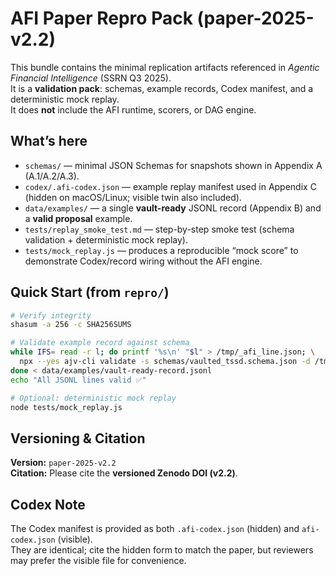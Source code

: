 # AFI Paper Repro Pack (paper-2025-v2.2)

This bundle contains the minimal replication artifacts referenced in *Agentic Financial Intelligence* (SSRN Q3 2025).  
It is a **validation pack**: schemas, example records, Codex manifest, and a deterministic mock replay.  
It does **not** include the AFI runtime, scorers, or DAG engine.

## What’s here
- `schemas/` — minimal JSON Schemas for snapshots shown in Appendix A (A.1/A.2/A.3).
- `codex/.afi-codex.json` — example replay manifest used in Appendix C (hidden on macOS/Linux; visible twin also included).
- `data/examples/` — a single **vault-ready** JSONL record (Appendix B) and a **valid proposal** example.
- `tests/replay_smoke_test.md` — step-by-step smoke test (schema validation + deterministic mock replay).
- `tests/mock_replay.js` — produces a reproducible “mock score” to demonstrate Codex/record wiring without the AFI engine.

## Quick Start (from `repro/`)
```bash
# Verify integrity
shasum -a 256 -c SHA256SUMS

# Validate example record against schema
while IFS= read -r l; do printf '%s\n' "$l" > /tmp/_afi_line.json; \
  npx --yes ajv-cli validate -s schemas/vaulted_tssd.schema.json -d /tmp/_afi_line.json || exit 1; \
done < data/examples/vault-ready-record.jsonl
echo "All JSONL lines valid ✅"

# Optional: deterministic mock replay
node tests/mock_replay.js
```

## Versioning & Citation
**Version:** `paper-2025-v2.2`  
**Citation:** Please cite the **versioned Zenodo DOI (v2.2)**.

## Codex Note
The Codex manifest is provided as both `.afi-codex.json` (hidden) and `afi-codex.json` (visible).  
They are identical; cite the hidden form to match the paper, but reviewers may prefer the visible file for convenience.